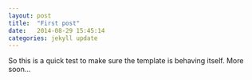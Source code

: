 ```yaml
---
layout: post
title:  "First post"
date:   2014-08-29 15:45:14
categories: jekyll update
---
```

So this is a quick test to make sure the template is behaving itself. More soon...
